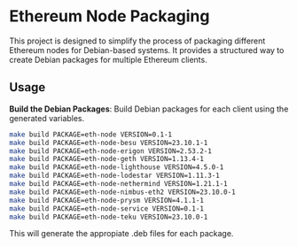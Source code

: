 # Ethereum Node Packaging

This project is designed to simplify the process of packaging different Ethereum nodes for Debian-based systems. It provides a structured way to create Debian packages for multiple Ethereum clients. 

## Usage

**Build the Debian Packages**: Build Debian packages for each client using the generated variables.
   ```bash
   make build PACKAGE=eth-node VERSION=0.1-1
   make build PACKAGE=eth-node-besu VERSION=23.10.1-1
   make build PACKAGE=eth-node-erigon VERSION=2.53.2-1
   make build PACKAGE=eth-node-geth VERSION=1.13.4-1
   make build PACKAGE=eth-node-lighthouse VERSION=4.5.0-1
   make build PACKAGE=eth-node-lodestar VERSION=1.11.3-1
   make build PACKAGE=eth-node-nethermind VERSION=1.21.1-1
   make build PACKAGE=eth-node-nimbus-eth2 VERSION=23.10.0-1
   make build PACKAGE=eth-node-prysm VERSION=4.1.1-1
   make build PACKAGE=eth-node-service VERSION=0.1-1
   make build PACKAGE=eth-node-teku VERSION=23.10.0-1

   ```
  This will generate the appropiate .deb files for each package.

